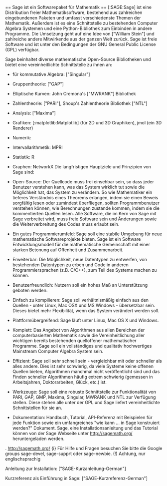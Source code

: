 == Sage ist ein Softwarepaket für Mathematik ==
[:SAGE:Sage] ist eine Distribution freier Mathematiksoftware, bestehend aus zahlreichen eingebundenen Paketen und umfasst  verschiedenste Themen der Mathematik. Außerdem ist es eine Schnittstelle zu bestehenden Computer Algebra Systemen und eine Python-Bibliothek zum Einbinden in andere Programme. Die Umsetzung geht auf eine Idee von ["William Stein"] und zahlreiche andere Mitwirkende aus der ganzen Welt zurück. Sage ist freie Software und ist unter den Bedingungen der GNU General Public License (GPL) verfügbar.

Sage beinhaltet diverse mathematische Open-Source Bibliotheken und bietet eine vereinheitlichte Schnittstelle zu ihnen an:

 * für kommutative Algebra: ["Singular"]
 * Gruppentheorie: ["GAP"]
 * Elliptische Kurven: John Cremona's ["MWRANK"] Bibliothek
 * Zahlentheorie: ["PARI"], Shoup's Zahlentheorie Bibliothek ["NTL"]
 * Analysis: ["Maxima"]
 * Grafiken: [:matplotlib:Matplotlib] (für 2D und 3D Graphiken), jmol (ein 3D Renderer)
 * Numerik:
 * Intervallarithmetik: MPRI
 * Statistik: R
 * Graphen: NetworkX
Die langfristigen Hauptziele und Prinzipien von Sage sind:

 * Open-Source: Der Quellcode muss frei einsehbar sein, so dass jeder Benutzer verstehen kann, was das System wirklich tut sowie die Möglichkeit hat, das System zu verändern. So wie Mathematiker ein tieferes Verständnis eines Theorems erlangen, indem sie einen Beweis sorgfältig lesen oder zumindest überfliegen, sollten Programmbenutzer verstehen können, wie Berechnungen zustande kommen, indem sie die kommentierten Quellen lesen. Alle Software, die im Kern von Sage mit Sage verbreitet wird, muss freie Software sein und Änderungen sowie die Weiterverbreitung des Codes muss erlaubt sein.
 * Ein gutes Programmierumfeld: Sage soll eine stabile Umgebung für neue mathematische Softwareprojekte bieten. Sage ist ein Software Entwicklungsmodell für die mathematische Gemeinschaft mit einer starken Betonung auf Offenheit und Zusammenarbeit.
 * Erweiterbar: Die Möglichkeit, neue Datentypen zu entwerfen, von bestehenden Datentypen zu erben und Code in anderen Programmiersprachen (z.B. C/C++), zum Teil des Systems machen zu können.
 * Benutzerfreundlich: Nutzern soll ein hohes Maß an Unterstützung geboten werden.
 * Einfach zu kompilieren: Sage soll verhältnismäßig einfach aus den Quellen - unter Linux, Mac OSX und MS Windows - übersetzbar sein. Dieses bietet mehr Flexibilität, wenn das System verändert werden soll.
 * Plattformübergreifend: Sage läuft unter Linux, Mac OS X und Windows.
 * Komplett: Das Angebot von Algorithmen aus allen Bereichen der computerbasierten Mathematik sowie die Vereinheitlichung aller wichtigen bereits bestehenden quelloffener mathematischer Programme. Sage soll ein vollständiges und qualitativ hochwertiges Mainstream Computer Algebra System sein.
 * Effizient: Sage soll sehr schnell sein - vergleichbar mit oder schneller als alles andere. Dies ist sehr schwierig, da viele Systeme keine offenen Quellen bieten, Algorithmen manchmal nicht veröffentlicht sind und das Finden schneller Algorithmen häufig extrem schwierig (gemessen in Arbeitsjahren, Doktorarbeiten, Glück, etc.) ist.
 * Werkzeuge: Sage soll eine robuste Schnittstelle zur Funktionalität von PARI, GAP, GMP, Maxima, Singular, MWRANK und NTL zur Verfügung stellen. Diese stehen alle unter der GPL und Sage liefert vereinheitlichte Schnittstellen für sie an.
 * Dokumentation: Handbuch, Tutorial, API-Referenz mit Beispielen für jede Funktion sowie ein umfangreiches "wie kann ... in Sage konstruiert werden?" Dokument.
Sage, eine Installationsanleitung und das Tutorial können von der Sage Webseite unter http://sagemath.org/ heruntergeladen werden.

 . http://sagemath.org/
{i} Für Hilfe und Fragen besuchen Sie bitte die Google groups sage-devel, sage-supprt oder sage-newbie. (!) Achtung, nur englischsprachig

Anleitung zur Installation: ["SAGE-Kurzanleitung-German"]

Kurzreferenz als Einführung in Sage: ["SAGE-Kurzreferenz-German"]
